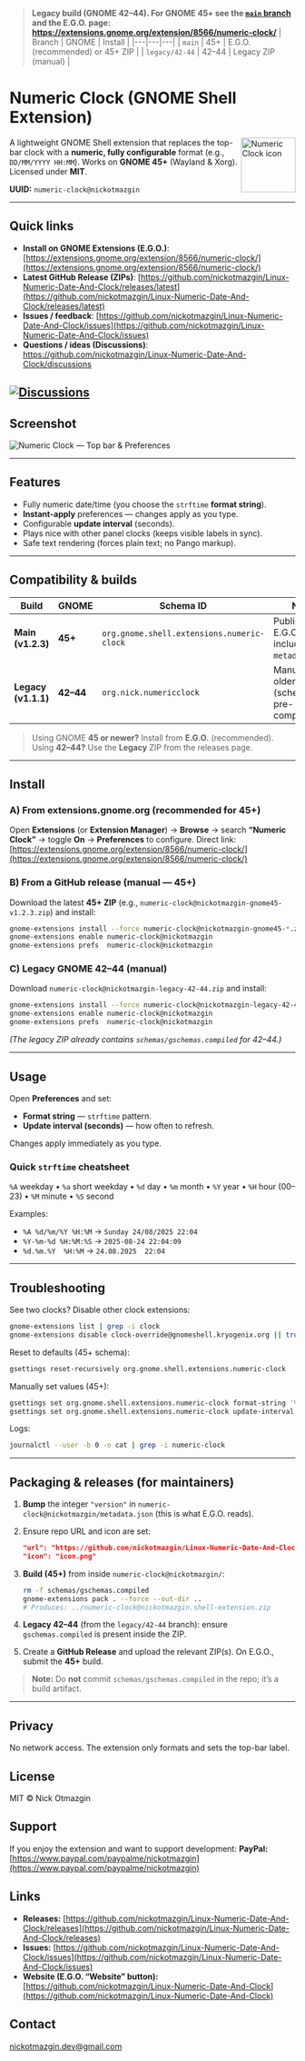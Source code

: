 
> **Legacy build (GNOME 42–44). For GNOME 45+ see the [`main` branch](../../tree/main) and the E.G.O. page:  
> https://extensions.gnome.org/extension/8566/numeric-clock/**
| Branch | GNOME | Install |
|---|---|---|
| `main` | 45+ | E.G.O. (recommended) or 45+ ZIP |
| `legacy/42-44` | 42–44 | Legacy ZIP (manual) |

# Numeric Clock (GNOME Shell Extension)

<img src="numeric-clock%40nickotmazgin/icon.png" width="96" align="right" alt="Numeric Clock icon">

A lightweight GNOME Shell extension that replaces the top-bar clock with a **numeric, fully configurable** format (e.g., `DD/MM/YYYY HH:MM`).
Works on **GNOME 45+** (Wayland & Xorg). Licensed under **MIT**.

**UUID:** `numeric-clock@nickotmazgin`

---

## Quick links

* **Install on GNOME Extensions (E.G.O.)**: [https://extensions.gnome.org/extension/8566/numeric-clock/](https://extensions.gnome.org/extension/8566/numeric-clock/)
* **Latest GitHub Release (ZIPs)**: [https://github.com/nickotmazgin/Linux-Numeric-Date-And-Clock/releases/latest](https://github.com/nickotmazgin/Linux-Numeric-Date-And-Clock/releases/latest)
* **Issues / feedback**: [https://github.com/nickotmazgin/Linux-Numeric-Date-And-Clock/issues](https://github.com/nickotmazgin/Linux-Numeric-Date-And-Clock/issues)
* **Questions / ideas (Discussions)**: https://github.com/nickotmazgin/Linux-Numeric-Date-And-Clock/discussions

[![Discussions](https://img.shields.io/badge/Discussions-join%20the%20chat-5965e0)](https://github.com/nickotmazgin/Linux-Numeric-Date-And-Clock/discussions)
---

## Screenshot

![Numeric Clock — Top bar & Preferences](screenshots/numeric-clock_screenshot.png)

---

## Features

* Fully numeric date/time (you choose the `strftime` **format string**).
* **Instant-apply** preferences — changes apply as you type.
* Configurable **update interval** (seconds).
* Plays nice with other panel clocks (keeps visible labels in sync).
* Safe text rendering (forces plain text; no Pango markup).

---

## Compatibility & builds

| Build               | GNOME     | Schema ID                                  | Notes                                                  |
| ------------------- | --------- | ------------------------------------------ | ------------------------------------------------------ |
| **Main (v1.2.3)**   | **45+**   | `org.gnome.shell.extensions.numeric-clock` | Published on E.G.O.; icon included in `metadata.json`. |
| **Legacy (v1.1.1)** | **42–44** | `org.nick.numericclock`                    | Manual ZIP for older shells (schemas pre-compiled).    |

> Using GNOME **45 or newer?** Install from **E.G.O.** (recommended).
> Using **42–44?** Use the **Legacy** ZIP from the releases page.

---

## Install

### A) From **extensions.gnome.org** (recommended for 45+)

Open **Extensions** (or **Extension Manager**) → **Browse** → search **“Numeric Clock”** → toggle **On** → **Preferences** to configure.
Direct link: [https://extensions.gnome.org/extension/8566/numeric-clock/](https://extensions.gnome.org/extension/8566/numeric-clock/)

### B) From a **GitHub release** (manual — 45+)

Download the latest **45+ ZIP** (e.g., `numeric-clock@nickotmazgin-gnome45-v1.2.3.zip`) and install:

```bash
gnome-extensions install --force numeric-clock@nickotmazgin-gnome45-*.zip
gnome-extensions enable numeric-clock@nickotmazgin
gnome-extensions prefs  numeric-clock@nickotmazgin
```

### C) **Legacy GNOME 42–44** (manual)

Download `numeric-clock@nickotmazgin-legacy-42-44.zip` and install:

```bash
gnome-extensions install --force numeric-clock@nickotmazgin-legacy-42-44.zip
gnome-extensions enable numeric-clock@nickotmazgin
gnome-extensions prefs  numeric-clock@nickotmazgin
```

*(The legacy ZIP already contains `schemas/gschemas.compiled` for 42–44.)*

---

## Usage

Open **Preferences** and set:

* **Format string** — `strftime` pattern.
* **Update interval (seconds)** — how often to refresh.

Changes apply immediately as you type.

### Quick `strftime` cheatsheet

`%A` weekday • `%a` short weekday • `%d` day • `%m` month • `%Y` year • `%H` hour (00–23) • `%M` minute • `%S` second

Examples:

* `%A %d/%m/%Y %H:%M` → `Sunday 24/08/2025 22:04`
* `%Y-%m-%d %H:%M:%S` → `2025-08-24 22:04:09`
* `%d.%m.%Y  %H:%M` → `24.08.2025  22:04`

---

## Troubleshooting

See two clocks? Disable other clock extensions:

```bash
gnome-extensions list | grep -i clock
gnome-extensions disable clock-override@gnomeshell.kryogenix.org || true
```

Reset to defaults (45+ schema):

```bash
gsettings reset-recursively org.gnome.shell.extensions.numeric-clock
```

Manually set values (45+):

```bash
gsettings set org.gnome.shell.extensions.numeric-clock format-string '%A %d/%m/%Y %H:%M'
gsettings set org.gnome.shell.extensions.numeric-clock update-interval 60
```

Logs:

```bash
journalctl --user -b 0 -o cat | grep -i numeric-clock
```

---

## Packaging & releases (for maintainers)

1. **Bump** the integer `"version"` in `numeric-clock@nickotmazgin/metadata.json` (this is what E.G.O. reads).
2. Ensure repo URL and icon are set:

   ```json
   "url": "https://github.com/nickotmazgin/Linux-Numeric-Date-And-Clock",
   "icon": "icon.png"
   ```
3. **Build (45+)** from inside `numeric-clock@nickotmazgin/`:

   ```bash
   rm -f schemas/gschemas.compiled
   gnome-extensions pack . --force --out-dir ..
   # Produces: ../numeric-clock@nickotmazgin.shell-extension.zip
   ```
4. **Legacy 42–44** (from the `legacy/42-44` branch): ensure `gschemas.compiled` is present inside the ZIP.
5. Create a **GitHub Release** and upload the relevant ZIP(s).
   On E.G.O., submit the **45+** build.

> **Note:** Do **not** commit `schemas/gschemas.compiled` in the repo; it’s a build artifact.

---

## Privacy

No network access. The extension only formats and sets the top-bar label.

## License

MIT © Nick Otmazgin

## Support

If you enjoy the extension and want to support development:
**PayPal:** [https://www.paypal.com/paypalme/nickotmazgin](https://www.paypal.com/paypalme/nickotmazgin)

## Links

* **Releases:** [https://github.com/nickotmazgin/Linux-Numeric-Date-And-Clock/releases](https://github.com/nickotmazgin/Linux-Numeric-Date-And-Clock/releases)
* **Issues:** [https://github.com/nickotmazgin/Linux-Numeric-Date-And-Clock/issues](https://github.com/nickotmazgin/Linux-Numeric-Date-And-Clock/issues)
* **Website (E.G.O. “Website” button):** [https://github.com/nickotmazgin/Linux-Numeric-Date-And-Clock](https://github.com/nickotmazgin/Linux-Numeric-Date-And-Clock)

## Contact

[nickotmazgin.dev@gmail.com](mailto:nickotmazgin.dev@gmail.com)
